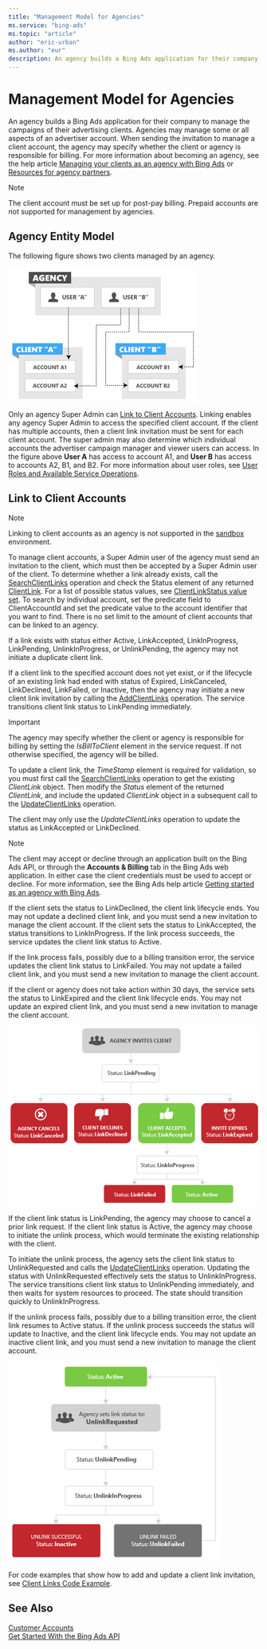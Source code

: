 ```yaml
---
title: "Management Model for Agencies"
ms.service: "bing-ads"
ms.topic: "article"
author: "eric-urban"
ms.author: "eur"
description: An agency builds a Bing Ads application for their company to manage the campaigns of their advertising clients.
---
```

# Management Model for Agencies
An agency builds a Bing Ads application for their company to manage the campaigns of their advertising clients. Agencies may manage some or all aspects of an advertiser account. When sending the invitation to manage a client account, the agency may specify whether the client or agency is responsible for billing. For more information about becoming an agency, see the help article [Managing your clients as an agency with Bing Ads](https://help.bingads.microsoft.com/#apex/3/en/52083/3) or [Resources for agency partners](https://advertise.bingads.microsoft.com/en-us/resources/bing-partner-program/agency-resources).

> [!NOTE]
> The client account must be set up for post-pay billing. Prepaid accounts are not supported for management by agencies.

## Agency Entity Model
The following figure shows two clients managed by an agency.

![Management Model Agency](media/management-model-agency.png "Management Model Agency")

Only an agency Super Admin can [Link to Client Accounts](#clientlink). Linking enables any agency Super Admin to access the specified client account. If the client has multiple accounts, then a client link invitation must be sent for each client account. The super admin may also determine which individual accounts the advertiser campaign manager and viewer users can access. In the figure above **User A** has access to account A1, and **User B** has access to accounts A2, B1, and B2. For more information about user roles, see [User Roles and Available Service Operations](customer-accounts.md#userroles).

## <a name="clientlink"></a>Link to Client Accounts
> [!NOTE] 
> Linking to client accounts as an agency is not supported in the [sandbox](sandbox.md) environment. 

To manage client accounts, a Super Admin user of the agency must send an invitation to the client, which must then be accepted by a Super Admin user of the client. To determine whether a link already exists, call the [SearchClientLinks](../customer-management-service/searchclientlinks.md) operation and check the Status element of any returned [ClientLink](../customer-management-service/clientlink.md). For a list of possible status values, see [ClientLinkStatus value set](../customer-management-service/clientlinkstatus.md). To search by individual account, set the predicate field to ClientAccountId and set the predicate value to the account identifier that you want to find. There is no set limit to the amount of client accounts that can be linked to an agency.

If a link exists with status either Active, LinkAccepted, LinkInProgress, LinkPending, UnlinkInProgress, or UnlinkPending, the agency may not initiate a duplicate client link.

If a client link to the specified account does not yet exist, or if the lifecycle of an existing link had ended with status of Expired, LinkCanceled, LinkDeclined, LinkFailed, or Inactive, then the agency may initiate a new client link invitation by calling the [AddClientLinks](../customer-management-service/addclientlinks.md) operation. The service transitions client link status to LinkPending immediately.

> [!IMPORTANT]
> The agency may specify whether the client or agency is responsible for billing by setting the *IsBillToClient* element in the service request. If not otherwise specified, the agency will be billed.

To update a client link, the *TimeStamp* element is required for validation, so you must first call the [SearchClientLinks](../customer-management-service/searchclientlinks.md) operation to get the existing *ClientLink* object. Then modify the *Status* element of the returned *ClientLink*, and include the updated *ClientLink* object in a subsequent call to the [UpdateClientLinks](../customer-management-service/updateclientlinks.md) operation.

The client may only use the *UpdateClientLinks* operation to update the status as LinkAccepted or LinkDeclined.

> [!NOTE]
> The client may accept or decline through an application built on the Bing Ads API, or through the **Accounts & Billing** tab in the Bing Ads web application. In either case the client credentials must be used to accept or decline. For more information, see the Bing Ads help article [Getting started as an agency with Bing Ads](https://help.bingads.microsoft.com/#apex/3/en/52083/3-500).

If the client sets the status to LinkDeclined, the client link lifecycle ends. You may not update a declined client link, and you must send a new invitation to manage the client account. If the client sets the status to LinkAccepted, the status transitions to LinkInProgress. If the link process succeeds, the service updates the client link status to Active.

If the link process fails, possibly due to a billing transition error, the service updates the client link status to LinkFailed. You may not update a failed client link, and you must send a new invitation to manage the client account.

If the client or agency does not take action within 30 days, the service sets the status to LinkExpired and the client link lifecycle ends. You may not update an expired client link, and you must send a new invitation to manage the client account.

![Link to Client](media/client-link-status-flow.png "Link to Client")

If the client link status is LinkPending, the agency may choose to cancel a prior link request. If the client link status is Active, the agency may choose to initiate the unlink process, which would terminate the existing relationship with the client.

To initiate the unlink process, the agency sets the client link status to UnlinkRequested and calls the [UpdateClientLinks](../customer-management-service/updateclientlinks.md) operation. Updating the status with UnlinkRequested effectively sets the status to UnlinkInProgress. The service transitions client link status to UnlinkPending immediately, and then waits for system resources to proceed. The state should transition quickly to UnlinkInProgress.

If the unlink process fails, possibly due to a billing transition error, the client link resumes to Active status. If the unlink process succeeds the status will update to Inactive, and the client link lifecycle ends. You may not update an inactive client link, and you must send a new invitation to manage the client account.

![Unlink from Client](media/client-unlink-status-flow.png "Unlink from Client")

For code examples that show how to add and update a client link invitation, see [Client Links Code Example](code-example-client-links.md).

## See Also
[Customer Accounts](customer-accounts.md)  
[Get Started With the Bing Ads API](get-started.md)  

